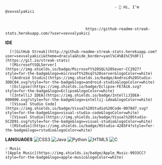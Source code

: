                                                      - 👋 Hi, I’m @sevvalyakici
                                                     
              
              
                                        https://github-readme-streak-stats.herokuapp.com/?user=sevvalyakici
					
					
					
					
					
					
					
   **IDE**               
   
      [![GitHub Streak](http://github-readme-streak-stats.herokuapp.com?user=sevvalyakici&theme=dracula&hide_border=yanl%C4%B1%C5%9F)](https://git.io/streak-stats)
      ![MicrosoftSQLServer](https://img.shields.io/badge/Microsoft%20SQL%20Sever-CC2927?style=for-the-badge&logo=microsoft%20sql%20server&logoColor=white)
      ![Android Studio](https://img.shields.io/badge/Android%20Studio-3DDC84.svg?style=for-the-badge&logo=android-studio&logoColor=white)
      ![Eclipse](https://img.shields.io/badge/Eclipse-FE7A16.svg?style=for-the-badge&logo=Eclipse&logoColor=white)
      ![IntelliJ IDEA](https://img.shields.io/badge/IntelliJIDEA-000000.svg?style=for-the-badge&logo=intellij-idea&logoColor=white)
      ![Visual Studio Code](https://img.shields.io/badge/Visual%20Studio%20Code-0078d7.svg?style=for-the-badge&logo=visual-studio-code&logoColor=white)
      ![Visual Studio](https://img.shields.io/badge/Visual%20Studio-5C2D91.svg?style=for-the-badge&logo=visual-studio&logoColor=white)
      ![RStudio](https://img.shields.io/badge/RStudio-4285F4?style=for-the-badge&logo=rstudio&logoColor=white)

**LANGUAGES**
    ![CSS3](https://img.shields.io/badge/css3-%231572B6.svg?style=for-the-badge&logo=css3&logoColor=white)
    ![Java](https://img.shields.io/badge/java-%23ED8B00.svg?style=for-the-badge&logo=java&logoColor=white)
	  ![Python](https://img.shields.io/badge/python-3670A0?style=for-the-badge&logo=python&logoColor=ffdd54)
  	![HTML5](https://img.shields.io/badge/html5-%23E34F26.svg?style=for-the-badge&logo=html5&logoColor=white)
    ![C](https://img.shields.io/badge/c-%2300599C.svg?style=for-the-badge&logo=c&logoColor=white)
    
    🎶 Music
    ![Apple Music](https://img.shields.io/badge/Apple_Music-9933CC?style=for-the-badge&logo=apple-music&logoColor=white)
